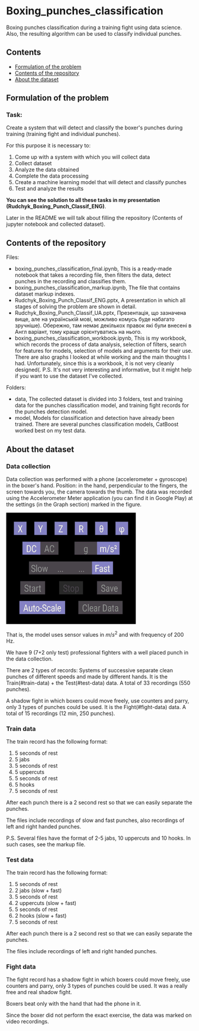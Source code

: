 # Boxing_punches_classification
Boxing punches сlassification during a training fight using data science. Also, the resulting algorithm can be used to classify individual punches.
## Contents

- [Formulation of the problem](#formulation-of-the-problem)
- [Contents of the repository](#contents-of-the-repository)
- [About the dataset](#about-the-dataset)

## Formulation of the problem
### Task:
Create a system that will detect and classify the boxer's punches during training (training fight and individual punches).

For this purpose it is necessary to:

1) Come up with a system with which you will collect data
2) Collect dataset
3) Analyze the data obtained
4) Complete the data processing
5) Create a machine learning model that will detect and classify punches
6) Test and analyze the results

**You can see the solution to all these tasks in my presentation (Rudchyk_Boxing_Punch_Classif_ENG)**. 

Later in the README we will talk about filling the repository (Contents of jupyter notebook and сollected dataset).
## Contents of the repository
Files:
- boxing_punches_classification_final.ipynb, This is a ready-made notebook that takes a recording file, then filters the data, detect punches in the recording and classifies them.
- boxing_punches_classification_markup.ipynb, The file that contains dataset markup indexes.
- Rudchyk_Boxing_Punch_Classif_ENG.pptx, A presentation in which all stages of solving the problem are shown in detail.
- Rudchyk_Boxing_Punch_Classif_UA.pptx, Презентація, що зазначена вище, але на українській мові, можливо комусь буде набагато зручніше). Обережно, там немає декількох правок які були внесені в Англ варіант, тому краще орієнтуватись на нього.
- boxing_punches_classification_workbook.ipynb, This is my workbook, which records the process of data analysis, selection of filters, search for features for models, selection of models and arguments for their use. There are also graphs I looked at while working and the main thoughts I had. Unfortunately, since this is a workbook, it is not very cleanly designed(. P.S. It's not very interesting and informative, but it might help if you want to use the dataset I've collected.

Folders:
- data, The collected dataset is divided into 3 folders, test and training data for the punches classification model, and training fight records for the punches detection model.
- model, Models for classification and detection have already been trained. There are several punches classification models, CatBoost worked best on my test data.

## About the dataset
### Data collection
Data collection was performed with a phone (accelerometer + gyroscope) in the boxer's hand.
Position: in the hand, perpendicular to the fingers, the screen towards you, the camera towards the thumb.
The data was recorded using the Accelerometer Meter application (you can find it in Google Play) at the settings (in the Graph section) marked in the figure.

<img src="app_settings.jpg" width="350" height="300" />

That is, the model uses sensor values in $m/s^{2}$ and with frequency of 200 Hz.

We have 9 (7+2 only test) professional fighters with a well placed punch in the data collection.

There are 2 types of records:
Systems of successive separate clean punches of different speeds and made by different hands. It is the Train(#train-data) + the Test(#test-data) data. A total of 33 recordings (550 punches).

A shadow fight in which boxers could move freely, use counters and parry, only 3 types of punches could be used. It is the Fight(#fight-data) data. A total of 15 recordings (12 min, 250 punches).

### Train data
The train record has the following format:
1. 5 seconds of rest
2. 5 jabs
3. 5 seconds of rest
4. 5 uppercuts
5. 5 seconds of rest
6. 5 hooks
7. 5 seconds of rest


After each punch there is a 2 second rest so that we can easily separate the punches.

The files include recordings of slow and fast punches, also recordings of left and right handed punches.

P.S. Several files have the format of 2-5 jabs, 10 uppercuts and 10 hooks. In such cases, see the markup file.

### Test data
The train record has the following format:
1. 5 seconds of rest
2. 2 jabs (slow + fast)
3. 5 seconds of rest
4. 2 uppercuts (slow + fast)
5. 5 seconds of rest
6. 2 hooks (slow + fast)
7. 5 seconds of rest

After each punch there is a 2 second rest so that we can easily separate the punches.

The files include recordings of left and right handed punches.

### Fight data

The fight record has a shadow fight in which boxers could move freely, use counters and parry, only 3 types of punches could be used. It was a really free and real shadow fight.

Boxers beat only with the hand that had the phone in it.

Since the boxer did not perform the exact exercise, the data was marked on video recordings.

